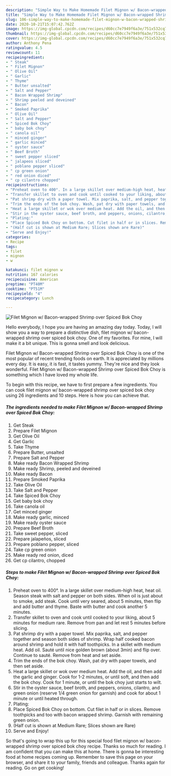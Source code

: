 ```yaml
---
description: "Simple Way to Make Homemade Filet Mignon w/ Bacon-wrapped Shrimp over Spiced Bok Choy"
title: "Simple Way to Make Homemade Filet Mignon w/ Bacon-wrapped Shrimp over Spiced Bok Choy"
slug: 106-simple-way-to-make-homemade-filet-mignon-w-bacon-wrapped-shrimp-over-spiced-bok-choy
date: 2020-10-21T15:07:42.762Z
image: https://img-global.cpcdn.com/recipes/d60cc7e7949f6a3e/751x532cq70/filet-mignon-w-bacon-wrapped-shrimp-over-spiced-bok-choy-recipe-main-photo.jpg
thumbnail: https://img-global.cpcdn.com/recipes/d60cc7e7949f6a3e/751x532cq70/filet-mignon-w-bacon-wrapped-shrimp-over-spiced-bok-choy-recipe-main-photo.jpg
cover: https://img-global.cpcdn.com/recipes/d60cc7e7949f6a3e/751x532cq70/filet-mignon-w-bacon-wrapped-shrimp-over-spiced-bok-choy-recipe-main-photo.jpg
author: Anthony Pena
ratingvalue: 4.5
reviewcount: 11
recipeingredient:
- " Steak"
- " Filet Mignon"
- " Olive Oil"
- " Garlic"
- " Thyme"
- " Butter unsalted"
- " Salt and Pepper"
- " Bacon Wrapped Shrimp"
- " Shrimp peeled and deveined"
- " Bacon"
- " Smoked Paprika"
- " Olive Oil"
- " Salt and Pepper"
- " Spiced Bok Choy"
- " baby bok choy"
- " canola oil"
- " minced ginger"
- " garlic minced"
- " oyster sauce"
- " Beef Broth"
- " sweet pepper sliced"
- " jalapeos sliced"
- " poblano pepper sliced"
- " cp green onion"
- " red onion diced"
- " cp cilantro chopped"
recipeinstructions:
- "Preheat oven to 400°. In a large skillet over medium-high heat, heat oil. Season steak with salt and pepper on both sides. When oil is just about to smoke, add steak. Cook until very seared, about 5 minutes, then flip and add butter and thyme. Baste with butter and cook another 5 minutes."
- "Transfer skillet to oven and cook until cooked to your liking, about 5 minutes for medium rare. Remove from pan and let rest 5 minutes before slicing."
- "Pat shrimp dry with a paper towel. Mix paprika, salt, and pepper together and season both sides of shrimp. Wrap half cooked bacon around shrimp and hold it with half toothpicks. In a skillet with medium heat. Add oil. Sauté until nice golden brown (about 3min) and flip over. Continue to sauté. Remove from heat and set aside."
- "Trim the ends of the bok choy. Wash, pat dry with paper towels, and then set aside."
- "Heat a large skillet or wok over medium heat. Add the oil, and then add the garlic and ginger. Cook for 1-2 minutes, or until soft, and then add the bok choy. Cook for 1 minute, or until the bok choy just starts to wilt."
- "Stir in the oyster sauce, beef broth, and peppers, onions, cilantro, and green onion (reserve 1/4 green onion for garnish) and cook for about 1 minute or until heated through."
- "Plating:"
- "Place Spiced Bok Choy on bottom. Cut filet in half or in slices. Remove toothpicks and too with bacon wrapped shrimp. Garnish with remaining green onion."
- "(Half cut is shown at Medium Rare; Slices shown are Rare)"
- "Serve and Enjoy!"
categories:
- Recipe
tags:
- filet
- mignon
- w

katakunci: filet mignon w 
nutrition: 167 calories
recipecuisine: American
preptime: "PT40M"
cooktime: "PT51M"
recipeyield: "4"
recipecategory: Lunch

---
```



![Filet Mignon w/ Bacon-wrapped Shrimp over Spiced Bok Choy](https://img-global.cpcdn.com/recipes/d60cc7e7949f6a3e/751x532cq70/filet-mignon-w-bacon-wrapped-shrimp-over-spiced-bok-choy-recipe-main-photo.jpg)

Hello everybody, I hope you are having an amazing day today. Today, I will show you a way to prepare a distinctive dish, filet mignon w/ bacon-wrapped shrimp over spiced bok choy. One of my favorites. For mine, I will make it a bit unique. This is gonna smell and look delicious.

Filet Mignon w/ Bacon-wrapped Shrimp over Spiced Bok Choy is one of the most popular of recent trending foods on earth. It is appreciated by millions every day. It is easy, it is fast, it tastes yummy. They're nice and they look wonderful. Filet Mignon w/ Bacon-wrapped Shrimp over Spiced Bok Choy is something which I have loved my whole life.




To begin with this recipe, we have to first prepare a few ingredients. You can cook filet mignon w/ bacon-wrapped shrimp over spiced bok choy using 26 ingredients and 10 steps. Here is how you can achieve that.

<!--inarticleads1-->

##### The ingredients needed to make Filet Mignon w/ Bacon-wrapped Shrimp over Spiced Bok Choy:

1. Get  Steak
1. Prepare  Filet Mignon
1. Get  Olive Oil
1. Get  Garlic
1. Take  Thyme
1. Prepare  Butter, unsalted
1. Prepare  Salt and Pepper
1. Make ready  Bacon Wrapped Shrimp
1. Make ready  Shrimp, peeled and deveined
1. Make ready  Bacon
1. Prepare  Smoked Paprika
1. Take  Olive Oil
1. Take  Salt and Pepper
1. Take  Spiced Bok Choy
1. Get  baby bok choy
1. Take  canola oil
1. Get  minced ginger
1. Make ready  garlic, minced
1. Make ready  oyster sauce
1. Prepare  Beef Broth
1. Take  sweet pepper, sliced
1. Prepare  jalapeños, sliced
1. Prepare  poblano pepper, sliced
1. Take  cp green onion
1. Make ready  red onion, diced
1. Get  cp cilantro, chopped




<!--inarticleads2-->

##### Steps to make Filet Mignon w/ Bacon-wrapped Shrimp over Spiced Bok Choy:

1. Preheat oven to 400°. In a large skillet over medium-high heat, heat oil. Season steak with salt and pepper on both sides. When oil is just about to smoke, add steak. Cook until very seared, about 5 minutes, then flip and add butter and thyme. Baste with butter and cook another 5 minutes.
1. Transfer skillet to oven and cook until cooked to your liking, about 5 minutes for medium rare. Remove from pan and let rest 5 minutes before slicing.
1. Pat shrimp dry with a paper towel. Mix paprika, salt, and pepper together and season both sides of shrimp. Wrap half cooked bacon around shrimp and hold it with half toothpicks. In a skillet with medium heat. Add oil. Sauté until nice golden brown (about 3min) and flip over. Continue to sauté. Remove from heat and set aside.
1. Trim the ends of the bok choy. Wash, pat dry with paper towels, and then set aside.
1. Heat a large skillet or wok over medium heat. Add the oil, and then add the garlic and ginger. Cook for 1-2 minutes, or until soft, and then add the bok choy. Cook for 1 minute, or until the bok choy just starts to wilt.
1. Stir in the oyster sauce, beef broth, and peppers, onions, cilantro, and green onion (reserve 1/4 green onion for garnish) and cook for about 1 minute or until heated through.
1. Plating:
1. Place Spiced Bok Choy on bottom. Cut filet in half or in slices. Remove toothpicks and too with bacon wrapped shrimp. Garnish with remaining green onion.
1. (Half cut is shown at Medium Rare; Slices shown are Rare)
1. Serve and Enjoy!




So that's going to wrap this up for this special food filet mignon w/ bacon-wrapped shrimp over spiced bok choy recipe. Thanks so much for reading. I am confident that you can make this at home. There is gonna be interesting food at home recipes coming up. Remember to save this page on your browser, and share it to your family, friends and colleague. Thanks again for reading. Go on get cooking!
